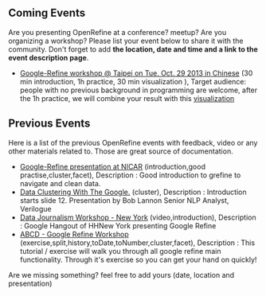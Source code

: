 ##  Coming Events
Are you presenting OpenRefine at a conference? meetup? Are you organizing a workshop? Please list your event below to share it with the community. Don't forget to add **the location, date and time and a link to the event description page**. 

+ [Google-Refine workshop @ Taipei on Tue. Oct. 29 2013 in Chinese](https://www.facebook.com/events/598489873548281/?ref_dashboard_filter=upcoming) (30 min introduction, 1h practice, 30 min visualization ), Target audience: people with no previous background in programming are welcome, after the 1h practice, we will combine your result with this [visualization](http://muyueh.com/see/menu/) 

## Previous Events
Here is a list of the previous OpenRefine events with feedback, video or any other materials related to. Those are great source of documentation.
+ [Google-Refine presentation at NICAR](http://dannguyen.github.com/NICAR-Google-Refine/) (introduction,good practise,cluster,facet), Description : Good introduction to grefine to navigate and clean data.
+ [Data Clustering With The Google.](http://erikaowens.com/sites/default/files/GoogleRefine_DataCleaning.pdf) (cluster), Description : Introduction starts slide 12. Presentation by Bob Lannon Senior NLP Analyst, Verilogue
+ [Data Journalism Workshop - New York](http://www.youtube.com/watch?v=PxRDe53jJrA) (video,introduction), Description : Google Hangout of HHNew York presenting Google Refine
+ [ABCD - Google Refine Workshop](https://docs.google.com/document/d/1DxAta67dGqZWdoFdOpXk1c-RjZBNiq5aDqtOSP7ACG8/edit?pli=1) (exercise,split,history,toDate,toNumber,cluster,facet), Description : This tutorial / exercise will walk you through all google refine main functionality. Through it's exercise so you can get your hand on quickly!

Are we missing something? feel free to add yours (date, location and presentation)